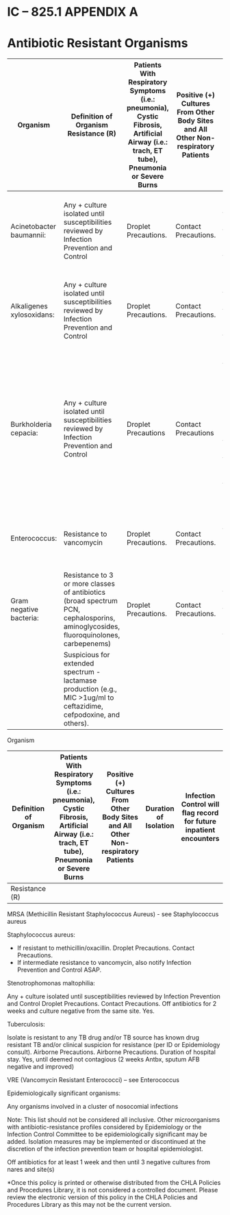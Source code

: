 # IC – 825.1 APPENDIX A

# Antibiotic Resistant Organisms

|Organism|Definition of Organism Resistance (R)|Patients With Respiratory Symptoms (i.e.: pneumonia), Cystic Fibrosis, Artificial Airway (i.e.: trach, ET tube), Pneumonia or Severe Burns|Positive (+) Cultures From Other Body Sites and All Other Non-respiratory Patients|Duration of Isolation|Infection Control will flag record for future inpatient encounters|
|---|---|---|---|---|---|
|Acinetobacter baumannii:|Any + culture isolated until susceptibilities reviewed by Infection Prevention and Control|Droplet Precautions.|Contact Precautions.|Off antibiotics for 1 week and then culture negative from same site.|Yes|
|Alkaligenes xylosoxidans:|Any + culture isolated until susceptibilities reviewed by Infection Prevention and Control|Droplet Precautions.|Contact Precautions.|Off antibiotics for 1 week and then culture negative from same site.|Yes|
|Burkholderia cepacia:|Any + culture isolated until susceptibilities reviewed by Infection Prevention and Control|Droplet Precautions|Contact Precautions|Indefinite for CF patients. For infections in non-CF patients, off antibiotics for 1 week and then culture negative from original site|Yes.|
|Enterococcus:|Resistance to vancomycin|Droplet Precautions.|Contact Precautions.|Off antibiotics for 1 week and until 3 negative cultures|Yes|
|Gram negative bacteria:|Resistance to 3 or more classes of antibiotics (broad spectrum PCN, cephalosporins, aminoglycosides, fluoroquinolones, carbepenems)|Droplet Precautions.|Contact Precautions.|Off antibiotics for 1 week and then culture negative from the same site.|Yes|
| |Suspicious for extended spectrum -lactamase production (e.g., MIC >1ug/ml to ceftazidime, cefpodoxine, and others).| | | | |
Organism

|Definition of Organism|Patients With Respiratory Symptoms (i.e.: pneumonia), Cystic Fibrosis, Artificial Airway (i.e.: trach, ET tube), Pneumonia or Severe Burns|Positive (+) Cultures From Other Body Sites and All Other Non-respiratory Patients|Duration of Isolation|Infection Control will flag record for future inpatient encounters|
|---|---|---|---|---|
|Resistance (R)| | | | |

MRSA (Methicillin Resistant Staphylococcus Aureus) - see Staphylococcus aureus

Staphylococcus aureus:

- If resistant to methicillin/oxacillin. Droplet Precautions. Contact Precautions.
- If intermediate resistance to vancomycin, also notify Infection Prevention and Control ASAP.

Stenotrophomonas maltophilia:

Any + culture isolated until susceptibilities reviewed by Infection Prevention and Control
Droplet Precautions.
Contact Precautions.
Off antibiotics for 2 weeks and culture negative from the same site.
Yes.

Tuberculosis:

Isolate is resistant to any TB drug and/or TB source has known drug resistant TB and/or clinical suspicion for resistance (per ID or Epidemiology consult).
Airborne Precautions.
Airborne Precautions.
Duration of hospital stay.
Yes, until deemed not contagious (2 weeks Antbx, sputum AFB negative and improved)

VRE (Vancomycin Resistant Enterococci) – see Enterococcus

Epidemiologically significant organisms:

Any organisms involved in a cluster of nosocomial infections

Note: This list should not be considered all inclusive. Other microorganisms with antibiotic-resistance profiles considered by Epidemiology or the Infection Control Committee to be epidemiologically significant may be added. Isolation measures may be implemented or discontinued at the discretion of the infection prevention team or hospital epidemiologist.

Off antibiotics for at least 1 week and then until 3 negative cultures from nares and site(s)

*Once this policy is printed or otherwise distributed from the CHLA Policies and Procedures Library, it is not considered a controlled document. Please review the electronic version of this policy in the CHLA Policies and Procedures Library as this may not be the current version.